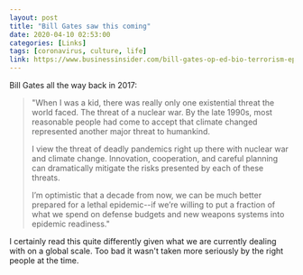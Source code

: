 ```yaml
---
layout: post
title: "Bill Gates saw this coming"
date: 2020-04-10 02:53:00
categories: [Links]
tags: [coronavirus, culture, life]
link: https://www.businessinsider.com/bill-gates-op-ed-bio-terrorism-epidemic-world-threat-2017-2
---
```


Bill Gates all the way back in 2017:

>"When I was a kid, there was really only one existential threat the world faced. The threat of a nuclear war. By the late 1990s, most reasonable people had come to accept that climate changed represented another major threat to humankind.
>
>I view the threat of deadly pandemics right up there with nuclear war and climate change. Innovation, cooperation, and careful planning can dramatically mitigate the risks presented by each of these threats.
>
>I’m optimistic that a decade from now, we can be much better prepared for a lethal epidemic--if we’re willing to put a fraction of what we spend on defense budgets and new weapons systems into epidemic readiness."

I certainly read this quite differently given what we are currently dealing with on a global scale. Too bad it wasn't taken more seriously by the right people at the time.
